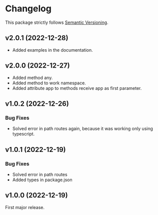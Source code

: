# Changelog

This package strictly follows [Semantic Versioning](https://semver.org).

## v2.0.1 (2022-12-28)

  * Added examples in the documentation.

## v2.0.0 (2022-12-27)

  * Added method any.
  * Added method to work namespace.
  * Added attribute app to methods receive app as first parameter.

## v1.0.2 (2022-12-26)

### Bug Fixes

  * Solved error in path routes again, because it was working only using typescript.

## v1.0.1 (2022-12-19)

### Bug Fixes

  * Solved error in path routes
  * Added types in package.json

## v1.0.0 (2022-12-19)

First major release.